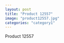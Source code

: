 ```yaml
---
layout: post
title: "Product 12557"
image: "product12557.jpg"
categories: "category1"
---
```

Product 12557
